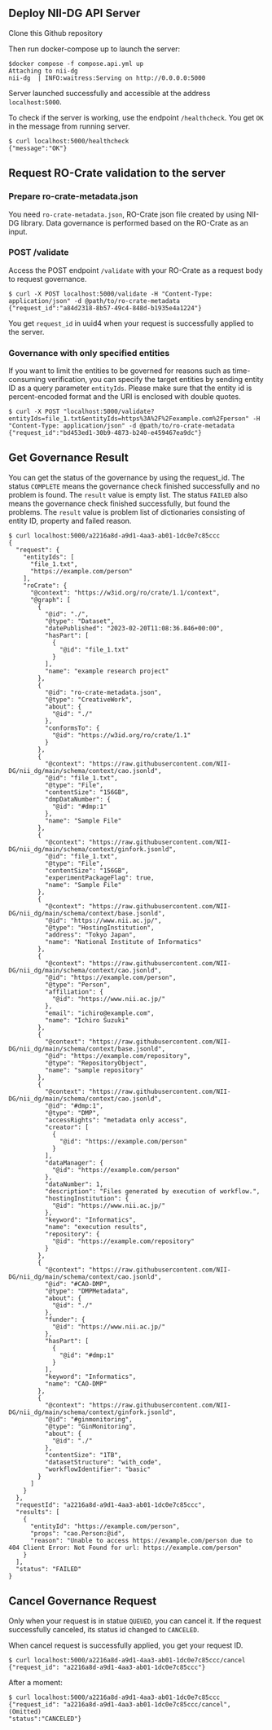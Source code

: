 ## Deploy NII-DG API Server
Clone this Github repository

Then run docker-compose up to launch the server:

```
$docker compose -f compose.api.yml up
Attaching to nii-dg
nii-dg  | INFO:waitress:Serving on http://0.0.0.0:5000
```
Server launched successfully and accessible at the address `localhost:5000`.

To check if the server is working, use the endpoint `/healthcheck`. You get `OK` in the message from running server.
```
$ curl localhost:5000/healthcheck
{"message":"OK"}
```

## Request RO-Crate validation to the server
### Prepare ro-crate-metadata.json
You need `ro-crate-metadata.json`, RO-Crate json file created by using NII-DG library. Data governance is performed based on the RO-Crate as an input.

### POST /validate
Access the POST endpoint `/validate` with your RO-Crate as a request body to request governance.

```
$ curl -X POST localhost:5000/validate -H "Content-Type: application/json" -d @path/to/ro-crate-metadata
{"request_id":"a84d2318-8b57-49c4-848d-b1935e4a1224"}
```
You get `request_id` in uuid4 when your request is successfully applied to the server.

### Governance with only specified entities
If you want to limit the entities to be governed for reasons such as time-consuming verification, you can specify the target entities by sending entity ID as a query parameter `entityIds`.
Please make sure that the entity id is percent-encoded format and the URI is enclosed with double quotes.

```
$ curl -X POST "localhost:5000/validate?entityIds=file_1.txt&entityIds=https%3A%2F%2Fexample.com%2Fperson" -H "Content-Type: application/json" -d @path/to/ro-crate-metadata
{"request_id":"bd453ed1-30b9-4873-b240-e459467ea9dc"}
```

## Get Governance Result
You can get the status of the governance by using the request_id.
The status `COMPLETE` means the governance check finished successfully and no problem is found. The `result` value is empty list.
The status `FAILED` also means the governance check finished successfully, but found the problems. The `result` value is problem list of dictionaries consisting of entity ID, property and failed reason.

```
$ curl localhost:5000/a2216a8d-a9d1-4aa3-ab01-1dc0e7c85ccc
{
  "request": {
    "entityIds": [
      "file_1.txt",
      "https://example.com/person"
    ],
    "roCrate": {
      "@context": "https://w3id.org/ro/crate/1.1/context",
      "@graph": [
        {
          "@id": "./",
          "@type": "Dataset",
          "datePublished": "2023-02-20T11:08:36.846+00:00",
          "hasPart": [
            {
              "@id": "file_1.txt"
            }
          ],
          "name": "example research project"
        },
        {
          "@id": "ro-crate-metadata.json",
          "@type": "CreativeWork",
          "about": {
            "@id": "./"
          },
          "conformsTo": {
            "@id": "https://w3id.org/ro/crate/1.1"
          }
        },
        {
          "@context": "https://raw.githubusercontent.com/NII-DG/nii_dg/main/schema/context/cao.jsonld",
          "@id": "file_1.txt",
          "@type": "File",
          "contentSize": "156GB",
          "dmpDataNumber": {
            "@id": "#dmp:1"
          },
          "name": "Sample File"
        },
        {
          "@context": "https://raw.githubusercontent.com/NII-DG/nii_dg/main/schema/context/ginfork.jsonld",
          "@id": "file_1.txt",
          "@type": "File",
          "contentSize": "156GB",
          "experimentPackageFlag": true,
          "name": "Sample File"
        },
        {
          "@context": "https://raw.githubusercontent.com/NII-DG/nii_dg/main/schema/context/base.jsonld",
          "@id": "https://www.nii.ac.jp/",
          "@type": "HostingInstitution",
          "address": "Tokyo Japan",
          "name": "National Institute of Informatics"
        },
        {
          "@context": "https://raw.githubusercontent.com/NII-DG/nii_dg/main/schema/context/cao.jsonld",
          "@id": "https://example.com/person",
          "@type": "Person",
          "affiliation": {
            "@id": "https://www.nii.ac.jp/"
          },
          "email": "ichiro@example.com",
          "name": "Ichiro Suzuki"
        },
        {
          "@context": "https://raw.githubusercontent.com/NII-DG/nii_dg/main/schema/context/base.jsonld",
          "@id": "https://example.com/repository",
          "@type": "RepositoryObject",
          "name": "sample repository"
        },
        {
          "@context": "https://raw.githubusercontent.com/NII-DG/nii_dg/main/schema/context/cao.jsonld",
          "@id": "#dmp:1",
          "@type": "DMP",
          "accessRights": "metadata only access",
          "creator": [
            {
              "@id": "https://example.com/person"
            }
          ],
          "dataManager": {
            "@id": "https://example.com/person"
          },
          "dataNumber": 1,
          "description": "Files generated by execution of workflow.",
          "hostingInstitution": {
            "@id": "https://www.nii.ac.jp/"
          },
          "keyword": "Informatics",
          "name": "execution results",
          "repository": {
            "@id": "https://example.com/repository"
          }
        },
        {
          "@context": "https://raw.githubusercontent.com/NII-DG/nii_dg/main/schema/context/cao.jsonld",
          "@id": "#CAO-DMP",
          "@type": "DMPMetadata",
          "about": {
            "@id": "./"
          },
          "funder": {
            "@id": "https://www.nii.ac.jp/"
          },
          "hasPart": [
            {
              "@id": "#dmp:1"
            }
          ],
          "keyword": "Informatics",
          "name": "CAO-DMP"
        },
        {
          "@context": "https://raw.githubusercontent.com/NII-DG/nii_dg/main/schema/context/ginfork.jsonld",
          "@id": "#ginmonitoring",
          "@type": "GinMonitoring",
          "about": {
            "@id": "./"
          },
          "contentSize": "1TB",
          "datasetStructure": "with_code",
          "workflowIdentifier": "basic"
        }
      ]
    }
  },
  "requestId": "a2216a8d-a9d1-4aa3-ab01-1dc0e7c85ccc",
  "results": [
    {
      "entityId": "https://example.com/person",
      "props": "cao.Person:@id",
      "reason": "Unable to access https://example.com/person due to 404 Client Error: Not Found for url: https://example.com/person"
    }
  ],
  "status": "FAILED"
}

```

## Cancel Governance Request
Only when your request is in statue `QUEUED`, you can cancel it. If the request successfully canceled, its status id changed to `CANCELED`.

When cancel request is successfully applied, you get your request ID.
```
$ curl localhost:5000/a2216a8d-a9d1-4aa3-ab01-1dc0e7c85ccc/cancel
{"request_id": "a2216a8d-a9d1-4aa3-ab01-1dc0e7c85ccc"}
```
After a moment:
```
$ curl localhost:5000/a2216a8d-a9d1-4aa3-ab01-1dc0e7c85ccc
{"request_id": "a2216a8d-a9d1-4aa3-ab01-1dc0e7c85ccc/cancel",
(Omitted)
"status":"CANCELED"}
```
